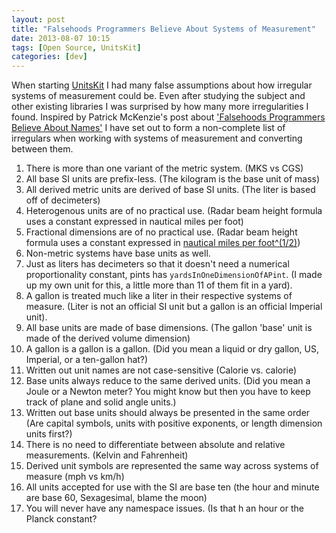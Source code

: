 ```yaml
---
layout: post
title: "Falsehoods Programmers Believe About Systems of Measurement"
date: 2013-08-07 10:15
tags: [Open Source, UnitsKit] 
categories: [dev]
---
```


When starting [UnitsKit](https://github.com/stevemoser/UnitsKit) I had many false assumptions about how irregular systems of measurement could be. Even after studying the subject and other existing libraries I was surprised by how many more irregularities I found. Inspired by Patrick McKenzie's post about ['Falsehoods Programmers Believe About Names'](http://www.kalzumeus.com/2010/06/17/falsehoods-programmers-believe-about-names/) I have set out to form a non-complete list of irregulars when working with systems of measurement and converting between them.

1. There is more than one variant of the metric system. (MKS vs CGS)
2. All base SI units are prefix-less. (The kilogram is the base unit of mass)
3. All derived metric units are derived of base SI units. (The liter is based off of decimeters)
4. Heterogenous units are of no practical use. (Radar beam height formula uses a constant expressed in nautical miles per foot)
5. Fractional dimensions are of no practical use. (Radar beam height formula uses a constant expressed in [nautical miles per foot^(1/2)](http://www.boost.org/doc/libs/1_37_0/doc/html/boost_units/Units.html))
6. Non-metric systems have base units as well.
7. Just as liters has decimeters so that it doesn't need a numerical proportionality constant, pints has `yardsInOneDimensionOfAPint`. (I made up my own unit for this, a little more than 11 of them fit in a yard).
8. A gallon is treated much like a liter in their respective systems of measure. (Liter is not an official SI unit but a gallon is an official Imperial unit).
9. All base units are made of base dimensions. (The gallon 'base' unit is made of the derived volume dimension)
10. A gallon is a gallon is a gallon. (Did you mean a liquid or dry gallon, US, Imperial, or a ten-gallon hat?)
11. Written out unit names are not case-sensitive (Calorie vs. calorie)
12. Base units always reduce to the same derived units. (Did you mean a Joule or a Newton meter? You might know but then you have to keep track of plane and solid angle units.)
13. Written out base units should always be presented in the same order (Are capital symbols, units with positive exponents, or length dimension units first?)
14. There is no need to differentiate between absolute and relative measurements. (Kelvin and Fahrenheit)
15. Derived unit symbols are represented the same way across systems of measure (mph vs km/h)
16. All units accepted for use with the SI are base ten (the hour and minute are base 60, Sexagesimal, blame the moon)
17. You will never have any namespace issues. (Is that h an hour or the Planck constant?

